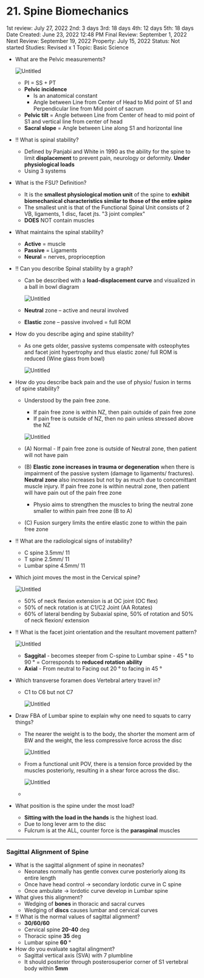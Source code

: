 # 21. Spine Biomechanics

1st review: July 27, 2022
2nd: 3 days
3rd: 18 days
4th: 12 days
5th: 18 days
Date Created: June 23, 2022 12:48 PM
Final Review: September 1, 2022
Next Review: September 19, 2022
Property: July 15, 2022
Status: Not started
Studies: Revised x 1
Topic: Basic Science

- What are the Pelvic measurements?
    
    ![Untitled](21%20Spine%20Biomechanics%2092480a2dead84ffa8490667a17f19551/Untitled.png)
    
    - PI = SS + PT
    - **Pelvic incidence**
        - Is an anatomical constant
        - Angle between Line from Center of Head to Mid point of S1 and Perpendicular line from Mid point of sacrum
    - **Pelvic tilt** = Angle between Line from Center of head to mid point of S1 and vertical line from center of head
    - **Sacral slope** = Angle between Line along S1 and horizontal line
- ‼️ What is spinal stability?
    - Defined by Panjabi and White in 1990 as the ability for the spine to limit **displacement** to prevent pain, neurology or deformity. **Under physiological loads**
    - Using 3 systems
- What is the FSU? Definition?
    - It is the **smallest physiological motion unit** of the spine to **exhibit biomechanical characteristics similar to those of the entire spine**
    - The smallest unit is that of the Functional Spinal Unit consists of 2 VB, ligaments, 1 disc, facet jts. "3 joint complex"
    - **DOES** NOT contain muscles
- What maintains the spinal stability?
    - **Active** = muscle
    - **Passive** = Ligaments
    - **Neural** = nerves, proprioception
- ‼️ Can you describe Spinal stability by a graph?
    - Can be described with a **load-displacement curve** and visualized in a ball in bowl diagram
        
        ![Untitled](21%20Spine%20Biomechanics%2092480a2dead84ffa8490667a17f19551/Untitled%201.png)
        
    - **Neutral** zone – active and neural involved
    - **Elastic** zone – passive involved = full ROM
- How do you describe aging and spine stability?
    - As one gets older, passive systems compensate with osteophytes and facet joint hypertrophy and thus elastic zone/ full ROM is reduced (Wine glass from bowl)
        
        ![Untitled](21%20Spine%20Biomechanics%2092480a2dead84ffa8490667a17f19551/Untitled%202.png)
        
- How do you describe back pain and the use of physio/ fusion in terms of spine stability?
    - Understood by the pain free zone.
        - If pain free zone is within NZ, then pain outside of pain free zone
        - If pain free is outside of NZ, then no pain unless stressed above the NZ
        
        ![Untitled](21%20Spine%20Biomechanics%2092480a2dead84ffa8490667a17f19551/Untitled%203.png)
        
    - (A) Normal - If pain free zone is outside of Neutral zone, then patient will not have pain
    - (B) **Elastic zone increases in trauma or degeneration** when there is impairment of the passive system (damage to ligaments/ fractures). **Neutral zone** also increases but not by as much due to concomittant muscle injury. If pain free zone is within neutral zone, then patient will have pain out of the pain free zone
        - Physio aims to strengthen the muscles to bring the neutral zone smaller to within pain free zone (B to A)
    - (C) Fusion surgery limits the entire elastic zone to within the pain free zone
- ‼️ What are the radiological signs of instability?
    - C spine 3.5mm/ 11
    - T spine 2.5mm/ 11
    - Lumbar spine 4.5mm/ 11
- Which joint moves the most in the Cervical spine?
    
    ![Untitled](21%20Spine%20Biomechanics%2092480a2dead84ffa8490667a17f19551/Untitled%204.png)
    
    - 50% of neck flexion extension is at OC joint (OC flex)
    - 50% of neck rotation is at C1/C2 Joint (AA Rotates)
    - 60% of lateral bending by Subaxial spine, 50% of rotation and 50% of neck flexion/ extension
- ‼️ What is the facet joint orientation and the resultant movement pattern?
    
    ![Untitled](21%20Spine%20Biomechanics%2092480a2dead84ffa8490667a17f19551/Untitled%205.png)
    
    - **Saggital** - becomes steeper from C-spine to Lumbar spine - 45 ° to 90 ° = Corresponds to **reduced rotation ability**
    - **Axial** - From neutral to Facing out 20 ° to facing in 45 °
- Which transverse foramen does Vertebral artery travel in?
    - C1 to C6 but not C7
        
        ![Untitled](21%20Spine%20Biomechanics%2092480a2dead84ffa8490667a17f19551/Untitled%206.png)
        
- Draw FBA of Lumbar spine to explain why one need to squats to carry things?
    - The nearer the weight is to the body, the shorter the moment arm of BW and the weight, the less compressive force across the disc
        
        ![Untitled](21%20Spine%20Biomechanics%2092480a2dead84ffa8490667a17f19551/Untitled%207.png)
        
    - From a functional unit POV, there is a tension force provided by the muscles posteriorly, resulting in a shear force across the disc.
        
        ![Untitled](21%20Spine%20Biomechanics%2092480a2dead84ffa8490667a17f19551/Untitled%208.png)
        
    - 
- What position is the spine under the most load?
    - **Sitting with the load in the hands** is the highest load.
    - Due to long lever arm to the disc
    - Fulcrum is at the ALL, counter force is the **paraspinal** muscles

---

### Sagittal Alignment of Spine

- What is the sagittal alignment of spine in neonates?
    - Neonates normally has gentle convex curve posteriorly along its entire length
    - Once have head control → secondary lordotic curve in C spine
    - Once ambulate → lordotic curve develop in Lumbar spine
- What gives this alignment?
    - Wedging of **bones** in thoracic and sacral curves
    - Wedging of **discs** causes lumbar and cervical curves
- ‼️ What is the normal values of sagittal alignment?
    - **30/60/60**
    - Cervical spine **20-40** deg
    - Thoracic spine **35** deg
    - Lumbar spine **60** °
- How do you evaluate sagital alingment?
    - Sagittal vertical axis (SVA) with 7 plumbline
    - It should posterior through posterosuperior corner of S1 vertebral body within **5mm**